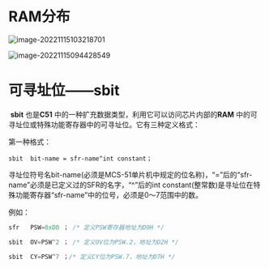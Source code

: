 # RAM分布

![image-20221115103218701](https://s2.loli.net/2022/11/15/MmOJWtfAcozvC17.png)

![image-20221115094428549](https://s2.loli.net/2022/11/15/nTcI5S8OZuENokh.png)

# 可寻址位——sbit

​        **sbit** 也是**C51** 中的一种扩充数据类型，利用它可以访问芯片内部的**RAM** 中的可寻址位或特殊功能寄存器中的可寻址位。它有三种定义格式：

第一种格式：

 `sbit  bit-name = sfr-name^int constant；`

   寻址位符号名bit-name(必须是MCS-51单片机中规定的位名称)，“=”后的“sfr-name”必须是已定义过的SFR的名字，“^”后的int constant(整常数)是寻址位在特殊功能寄存器“sfr-name”中的位号，必须是0～7范围中的数。

例如：

~~~C++
sfr   PSW=0xD0 ； /* 定义PSW寄存器地址为D0H */

sbit  OV=PSW^2 ； /* 定义OV位为PSW.2，地址为D2H */

sbit  CY=PSW^7 ；/* 定义CY位为PSW.7，地址为D7H */
~~~